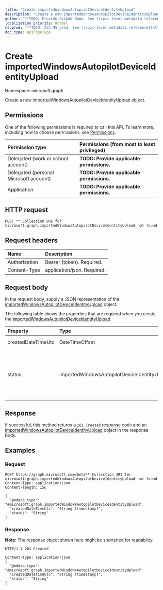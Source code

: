 ```yaml
---
title: "Create importedWindowsAutopilotDeviceIdentityUpload"
description: "Create a new importedWindowsAutopilotDeviceIdentityUpload object."
author: "**TODO: Provide Github Name. See [topic-level metadata reference](https://msgo.azurewebsites.net/add/document/guidelines/metadata.html#topic-level-metadata)**"
localization_priority: Normal
ms.prod: "**TODO: Add MS prod. See [topic-level metadata reference](https://msgo.azurewebsites.net/add/document/guidelines/metadata.html#topic-level-metadata)**"
doc_type: apiPageType
---
```


# Create importedWindowsAutopilotDeviceIdentityUpload
Namespace: microsoft.graph

Create a new [importedWindowsAutopilotDeviceIdentityUpload](../resources/intune-importedwindowsautopilotdeviceidentityupload.md) object.

## Permissions
One of the following permissions is required to call this API. To learn more, including how to choose permissions, see [Permissions](/graph/permissions-reference).

|Permission type|Permissions (from most to least privileged)|
|:---|:---|
|Delegated (work or school account)|**TODO: Provide applicable permissions.**|
|Delegated (personal Microsoft account)|**TODO: Provide applicable permissions.**|
|Application|**TODO: Provide applicable permissions.**|

## HTTP request

<!-- {
  "blockType": "ignored"
}
-->
``` http
POST ** Collection URI for microsoft.graph.importedWindowsAutopilotDeviceIdentityUpload not found
```

## Request headers
|Name|Description|
|:---|:---|
|Authorization|Bearer {token}. Required.|
|Content-Type|application/json. Required.|

## Request body
In the request body, supply a JSON representation of the [importedWindowsAutopilotDeviceIdentityUpload](../resources/intune-importedwindowsautopilotdeviceidentityupload.md) object.

The following table shows the properties that are required when you create the [importedWindowsAutopilotDeviceIdentityUpload](../resources/intune-importedwindowsautopilotdeviceidentityupload.md).

|Property|Type|Description|
|:---|:---|:---|
|createdDateTimeUtc|DateTimeOffset|**TODO: Add Description**|
|status|importedWindowsAutopilotDeviceIdentityUploadStatus|**TODO: Add Description**. Possible values are: `noUpload`, `pending`, `complete`, `error`.|



## Response

If successful, this method returns a `201 Created` response code and an [importedWindowsAutopilotDeviceIdentityUpload](../resources/intune-importedwindowsautopilotdeviceidentityupload.md) object in the response body.

## Examples

### Request
<!-- {
  "blockType": "request",
  "name": "create_importedwindowsautopilotdeviceidentityupload_from_"
}
-->
``` http
POST https://graph.microsoft.com/beta** Collection URI for microsoft.graph.importedWindowsAutopilotDeviceIdentityUpload not found
Content-Type: application/json
Content-length: 156

{
  "@odata.type": "#microsoft.graph.importedWindowsAutopilotDeviceIdentityUpload",
  "createdDateTimeUtc": "String (timestamp)",
  "status": "String"
}
```


### Response
**Note:** The response object shown here might be shortened for readability.
<!-- {
  "blockType": "response",
  "truncated": true,
  "@odata.type": "microsoft.graph.importedWindowsAutopilotDeviceIdentityUpload"
}
-->
``` http
HTTP/1.1 201 Created

Content-Type: application/json
{
  "@odata.type": "#microsoft.graph.importedWindowsAutopilotDeviceIdentityUpload",
  "createdDateTimeUtc": "String (timestamp)",
  "status": "String"
}
```

